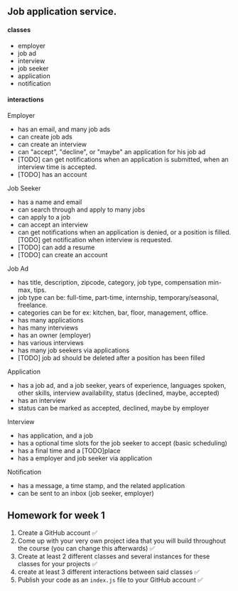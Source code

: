 ## Job application service.

#### classes
- employer
- job ad
- interview
- job seeker
- application
- notification

#### interactions
Employer
- has an email, and many job ads
- can create job ads
- can create an interview
- can "accept", "decline", or "maybe" an application for his job ad
- [TODO] can get notifications when an application is submitted, when an interview time is accepted.
- [TODO] has an account

Job Seeker
- has a name and email
- can search through and apply to many jobs
- can apply to a job
- can accept an interview
- can get notifications when an application is denied, or a position is filled. [TODO] get notification when interview is requested.
- [TODO] can add a resume
- [TODO] can create an account

Job Ad
- has title, description, zipcode, category, job type, compensation min-max, tips.
- job type can be: full-time, part-time, internship, temporary/seasonal, freelance. 
- categories can be for ex: kitchen, bar, floor, management, office.  
- has many applications
- has many interviews
- has an owner (employer)
- has various interviews
- has many job seekers via applications
- [TODO] job ad should be deleted after a position has been filled

Application
- has a job ad, and a job seeker, years of experience, languages spoken, other skills, interview availability, status (declined, maybe, accepted)
- has an interview
- status can be marked as accepted, declined, maybe by employer

Interview
- has application, and a job
- has a optional time slots for the job seeker to accept (basic scheduling)
- has a final time and a [TODO]place
- has a employer and job seeker via application

Notification
- has a message, a time stamp, and the related application
- can be sent to an inbox (job seeker, employer)


## Homework for week 1

1) Create a GitHub account :white_check_mark:
2) Come up with your very own project idea that you will build throughout the course (you can change this afterwards) :white_check_mark:
3) Create at least 2 different classes and several instances for these classes for your projects :white_check_mark:
4) create at least 3 different interactions between said classes :white_check_mark:
5) Publish your code as an `index.js` file to your GitHub account :white_check_mark: